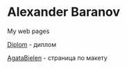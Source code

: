 # Alexander Baranov
My web pages


[Diplom](https://gibbzzz.github.io/Diplom.loc/) - диплом

[AgataBielen](https://gibbzzz.github.io/AgataBielenPage/) - страница по макету
